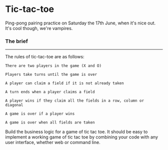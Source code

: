 # Tic-tac-toe

Ping-pong pairing practice on Saturday the 17th June, when it's nice out. It's cool though, we're vampires.

### The brief
---------

The rules of tic-tac-toe are as follows:

```
There are two players in the game (X and O)

Players take turns until the game is over

A player can claim a field if it is not already taken

A turn ends when a player claims a field

A player wins if they claim all the fields in a row, column or diagonal

A game is over if a player wins

A game is over when all fields are taken
```

Build the business logic for a game of tic tac toe. It should be easy to implement a working game of tic tac toe by combining your code with any user interface, whether web or command line.
